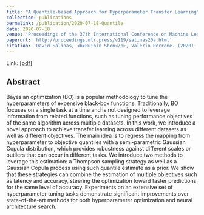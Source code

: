 ```yaml
---
title: "A Quantile-based Approach for Hyperparameter Transfer Learning"
collection: publications
permalink: /publication/2020-07-18-Quantile
date: 2020-07-18
venue: 'Proceedings of the 37th International Conference on Machine Learning'
paperurl: 'http://proceedings.mlr.press/v119/salinas20a.html'
citation: 'David Salinas, <b>Huibin Shen</b>, Valerio Perrone. (2020). &quot;A Quantile-based Approach for Hyperparameter Transfer Learning&quot; <i>Proceedings of the 37th International Conference on Machine Learning (ICML 2020)</i>'
---
```



Link: [[pdf]](http://proceedings.mlr.press/v119/salinas20a/salinas20a.pdf)


## Abstract

Bayesian optimization (BO) is a popular methodology to tune the hyperparameters of expensive black-box functions. Traditionally, BO focuses on a single task at a time and is not designed to leverage information from related functions, such as tuning performance objectives of the same algorithm across multiple datasets. In this work, we introduce a novel approach to achieve transfer learning across different datasets as well as different objectives. The main idea is to regress the mapping from hyperparameter to objective quantiles with a semi-parametric Gaussian Copula distribution, which provides robustness against different scales or outliers that can occur in different tasks. We introduce two methods to leverage this estimation: a Thompson sampling strategy as well as a Gaussian Copula process using such quantile estimate as a prior. We show that these strategies can combine the estimation of multiple objectives such as latency and accuracy, steering the optimization toward faster predictions for the same level of accuracy. Experiments on an extensive set of hyperparameter tuning tasks demonstrate significant improvements over state-of-the-art methods for both hyperparameter optimization and neural architecture search.


